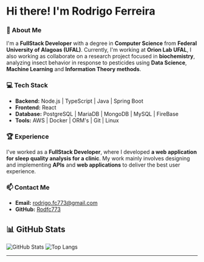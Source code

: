 # Hi there! I'm Rodrigo Ferreira

### 🚀 About Me

I'm a **FullStack Developer** with a degree in **Computer Science** from **Federal University of Alagoas (UFAL)**. Currently, I'm working at **Orion Lab UFAL**, I also working as collaborate on a research project focused in **biochemistry**, analyzing insect behavior in response to pesticides using **Data Science**, **Machine Learning** and **Information Theory methods**.

### 💻 Tech Stack

- **Backend:** Node.js | TypeScript | Java | Spring Boot  
- **Frontend:** React  
- **Database:** PostgreSQL | MariaDB | MongoDB | MySQL | FireBase  
- **Tools:** AWS | Docker | ORM's | Git | Linux  

### 🏆 Experience

I've worked as a **FullStack Developer**, where I developed **a web application for sleep quality analysis for a clinic**. My work mainly involves designing and implementing **APIs** and **web applications** to deliver the best user experience.

### 📫 Contact Me

- **Email:** rodrigo.fc773@gmail.com  
- **GitHub:** [Rodfc773](https://github.com/Rodfc773)  

  
## 📊 GitHub Stats

![GitHub Stats](https://github-readme-stats.vercel.app/api?username=Rodfc773&show_icons=true&theme=radical)
![Top Langs](https://github-readme-stats.vercel.app/api/top-langs/?username=Rodfc773&layout=compact&theme=radical)

---

